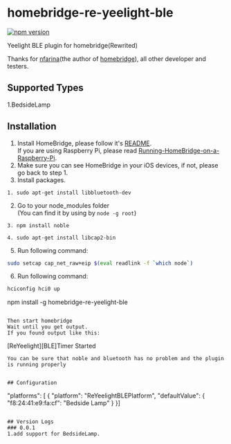 # homebridge-re-yeelight-ble
[![npm version](https://badge.fury.io/js/homebridge-re-yeelight.svg)](https://badge.fury.io/js/homebridge-re-yeelight)

Yeelight BLE plugin for homebridge(Rewrited)   
   
Thanks for [nfarina](https://github.com/nfarina)(the author of [homebridge](https://github.com/nfarina/homebridge)), all other developer and testers.   

## Supported Types
1.BedsideLamp

## Installation
1. Install HomeBridge, please follow it's [README](https://github.com/nfarina/homebridge/blob/master/README.md).   
If you are using Raspberry Pi, please read [Running-HomeBridge-on-a-Raspberry-Pi](https://github.com/nfarina/homebridge/wiki/Running-HomeBridge-on-a-Raspberry-Pi).   
2. Make sure you can see HomeBridge in your iOS devices, if not, please go back to step 1.   
3. Install packages.   
```
1. sudo apt-get install libbluetooth-dev
```
2. Go to your node_modules folder  
(You can find it by using by ```node -g root```)
```
3. npm install noble

4. sudo apt-get install libcap2-bin
```
5. Run following command:
```sh
sudo setcap cap_net_raw+eip $(eval readlink -f `which node`)
```

6. Run following command:
```sh
hciconfig hci0 up
```

npm install -g homebridge-re-yeelight-ble
```

Then start homebridge  
Wait until you get output.    
If you found output like this: 
```
[ReYeelight][BLE]Timer Started
```
You can be sure that noble and bluetooth has no problem and the plugin is running properly


## Configuration
```
"platforms": [
    {
		"platform": "ReYeelightBLEPlatform",
		"defaultValue": {
			"f8:24:41:e9:fa:cf": "Bedside Lamp"
		}
	}]
```
  
## Version Logs 
### 0.0.1
1.add support for BedsideLamp.
